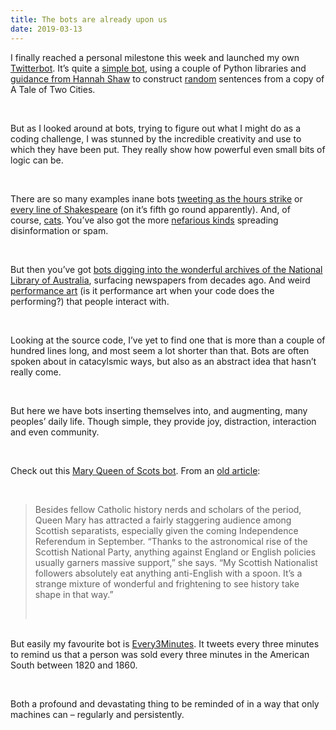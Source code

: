 ```yaml
---
title: The bots are already upon us
date: 2019-03-13
---
```


<!--kg-card-begin: html--><p>I finally reached a personal milestone this week and launched my own <a href="https://twitter.com/chuckalabujan" target="_blank" rel="noopener noreferrer">Twitterbot</a>. It&#8217;s quite a <a href="https://github.com/joshnicholas/Basic-Markov-Chain-Python-Tweetbot" target="_blank" rel="noopener noreferrer">simple bot</a>, using a couple of Python libraries and <a href="https://vivshaw.github.io/blog/build-you-a-tweetbot-1/" target="_blank" rel="noopener noreferrer">guidance from Hannah Shaw</a> to construct <a href="https://en.wikipedia.org/wiki/Markov_chain" target="_blank" rel="noopener noreferrer">random</a> sentences from a copy of A Tale of Two Cities.</p><br>
<p>But as I looked around at bots, trying to figure out what I might do as a coding challenge, I was stunned by the incredible creativity and use to which they have been put. They really show how powerful even small bits of logic can be.</p><br>
<p>There are so many examples inane bots <a href="https://twitter.com/big_ben_clock" target="_blank" rel="noopener noreferrer">tweeting as the hours strike</a> or <a href="https://twitter.com/iam_shakespeare" target="_blank" rel="noopener noreferrer">every line of Shakespeare</a> (on it&#8217;s fifth go round apparently). And, of course, <a href="https://twitter.com/CatsofTrove" target="_blank" rel="noopener noreferrer">cats</a>. You&#8217;ve also got the more <a href="https://www.theguardian.com/technology/2018/jan/19/twitter-admits-far-more-russian-bots-posted-on-election-than-it-had-disclosed" target="_blank" rel="noopener noreferrer">nefarious kinds</a> spreading disinformation or spam.</p><br>
<p>But then you&#8217;ve got <a href="https://twitter.com/TroveNewsBot" target="_blank" rel="noopener noreferrer">bots digging into the wonderful archives of the National Library of Australia</a>, surfacing newspapers from decades ago. And weird <a href="https://twitter.com/oliviataters" target="_blank" rel="noopener noreferrer">performance art</a> (is it performance art when your code does the performing?) that people interact with.</p><br>
<p>Looking at the source code, I&#8217;ve yet to find one that is more than a couple of hundred lines long, and most seem a lot shorter than that. Bots are often spoken about in catacylsmic ways, but also as an abstract idea that hasn&#8217;t really come.</p><br>
<p>But here we have bots inserting themselves into, and augmenting, many peoples&#8217; daily life. Though simple, they provide joy, distraction, interaction and even community.</p><br>
<p>Check out this <a href="https://twitter.com/TheQueenOfScots" target="_blank" rel="noopener noreferrer">Mary Queen of Scots bot</a>. From an <a href="https://psmag.com/social-justice/retweeting-classics-literary-joke-twitter-accounts-75026" target="_blank" rel="noopener noreferrer">old article</a>:</p><br>
<blockquote><p>Besides fellow Catholic history nerds and scholars of the period, Queen Mary has attracted a fairly staggering audience among Scottish separatists, especially given the coming Independence Referendum in September. “Thanks to the astronomical rise of the Scottish National Party, anything against England or English policies usually garners massive support,” she says. “My Scottish Nationalist followers absolutely eat anything anti-English with a spoon. It&#8217;s a strange mixture of wonderful and frightening to see history take shape in that way.”</p><br></blockquote>
<p> <br />
But easily my favourite bot is <a href="https://twitter.com/Every3Minutes" target="_blank" rel="noopener noreferrer">Every3Minutes</a>. It tweets every three minutes to remind us that a person was sold every three minutes in the American South between 1820 and 1860.</p><br>
<p>Both a profound and devastating thing to be reminded of in a way that only machines can &#8211; regularly and persistently.</p><br>
<p> </p><br>
<!--kg-card-end: html-->
